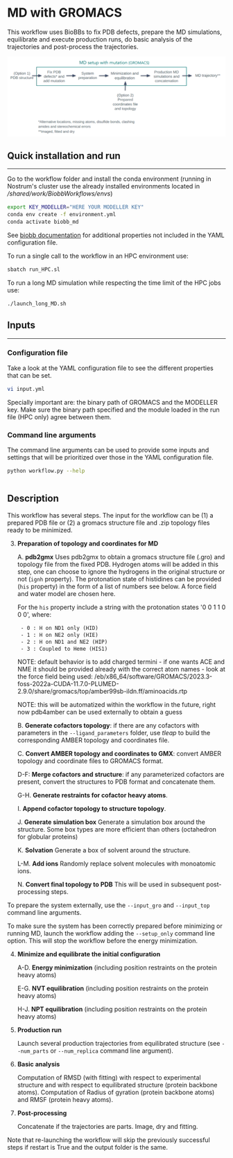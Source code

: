 # MD with GROMACS

This workflow uses BioBBs to fix PDB defects, prepare the MD simulations, equilibrate and execute production runs, do basic analysis of the trajectories and post-process the trajectories.

![alt text](../../img/MD_setup.png?raw=true)

## Quick installation and run

---

Go to the workflow folder and install the conda environment (running in Nostrum's cluster use the already installed environments located in */shared/work/BiobbWorkflows/envs*)

```bash
export KEY_MODELLER="HERE YOUR MODELLER KEY"
conda env create -f environment.yml
conda activate biobb_md
```

See [biobb documentation](https://mmb.irbbarcelona.org/biobb/documentation/source) for additional properties not included in the YAML configuration file.

To run a single call to the workflow in an HPC environment use:

```bash
sbatch run_HPC.sl
```

To run a long MD simulation while respecting the time limit of the HPC jobs use:

```bash
./launch_long_MD.sh
```

## Inputs

---

### Configuration file

Take a look at the YAML configuration file to see the different properties that can be set.

```bash
vi input.yml
```

Specially important are: the binary path of GROMACS and the MODELLER key. Make sure the binary path specified and the module loaded in the run file (HPC only) agree between them.

### Command line arguments

The command line arguments can be used to provide some inputs and settings that will be prioritized over those in the YAML configuration file.

```bash
python workflow.py --help
```

```

```

## Description

This workflow has several steps. The input for the workflow can be (1) a prepared PDB file or (2) a gromacs structure file and .zip topology files ready to be minimized.

3. **Preparation of topology and coordinates for MD**

    A. **pdb2gmx** 
    Uses pdb2gmx to obtain a gromacs structure file (.gro) and topology file from the fixed PDB. Hydrogen atoms will be added in this step, one can choose to ignore the hydrogens in the original structure or not (```ignh``` property). The protonation state of histidines can be provided (```his``` property) in the form of a list of numbers see below. A force field and water model are chosen here.
    
    For the ```his``` property include a string with the protonation states '0 0 1 1 0 0 0', where:

        - 0 : H on ND1 only (HID)
        - 1 : H on NE2 only (HIE)
        - 2 : H on ND1 and NE2 (HIP)
        - 3 : Coupled to Heme (HIS1)
    
    NOTE: default behavior is to add charged termini - if one wants ACE and NME it should be provided already with the correct atom names - look at the force field being used: /eb/x86_64/software/GROMACS/2023.3-foss-2022a-CUDA-11.7.0-PLUMED-2.9.0/share/gromacs/top/amber99sb-ildn.ff/aminoacids.rtp
    
    NOTE: this will be automatized within the workflow in the future, right now pdb4amber can be used externally to obtain a guess

    B. **Generate cofactors topology**: if there are any cofactors with parameters in the `--ligand_parameters` folder, use _tleap_ to build the corresponding AMBER topology and coordinates file.

    C. **Convert AMBER topology and coordinates to GMX**: convert AMBER topology and coordinate files to GROMACS format.

    D-F: **Merge cofactors and structure**: if any parameterized cofactors are present, convert the structures to PDB format and concatenate them.

    G-H. **Generate restraints for cofactor heavy atoms**.

    I. **Append cofactor topology to structure topology**.

    J. **Generate simulation box** 
    Generate a simulation box around the structure. Some box types are more efficient than others (octahedron for globular proteins)

    K. **Solvation** 
    Generate a box of solvent around the structure.

    L-M. **Add ions** 
    Randomly replace solvent molecules with monoatomic ions. 

    N. **Convert final topology to PDB**
    This will be used in subsequent post-processing steps.

To prepare the system externally, use the ```--input_gro``` and ```--input_top``` command line arguments.

To make sure the system has been correctly prepared before minimizing or running MD, launch the workflow adding the ```--setup_only``` command line option. This will stop the workflow before the energy minimization. 

4. **Minimize and equilibrate the initial configuration**

    A-D. **Energy minimization** (including position restraints on the protein heavy atoms)

    E-G. **NVT equilibration** (including position restraints on the protein heavy atoms)

    H-J. **NPT equilibration** (including position restraints on the protein heavy atoms)

5. **Production run**

    Launch several production trajectories from equilibrated structure (see `--num_parts` or `--num_replica` command line argument).

6. **Basic analysis**

    Computation of RMSD (with fitting) with respect to experimental structure and with respect to equilibrated structure (protein backbone atoms). Computation of Radius of gyration (protein backbone atoms) and RMSF (protein heavy atoms).

7. **Post-processing**

    Concatenate if the trajectories are parts. Image, dry and fitting.

Note that re-launching the workflow will skip the previously successful steps if restart is True and the output folder is the same. 

